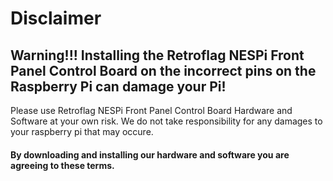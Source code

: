 # Disclaimer

## Warning!!! Installing the Retroflag NESPi Front Panel Control Board on the incorrect pins on the Raspberry Pi can damage your Pi!

Please use Retroflag NESPi Front Panel Control Board Hardware and Software at your own risk.
We do not take responsibility for any damages to your raspberry pi that may occure.

#### By downloading and installing our hardware and software you are agreeing to these terms.